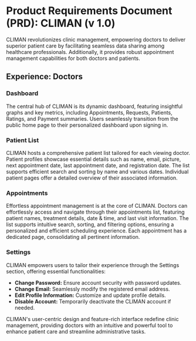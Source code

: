 # Product Requirements Document (PRD): CLIMAN (v 1.0)

CLIMAN revolutionizes clinic management, empowering doctors to deliver superior patient care by facilitating seamless data sharing among healthcare professionals. Additionally, it provides robust appointment management capabilities for both doctors and patients.

## Experience: Doctors

### Dashboard

The central hub of CLIMAN is its dynamic dashboard, featuring insightful graphs and key metrics, including Appointments, Requests, Patients, Ratings, and Payment summaries. Users seamlessly transition from the public home page to their personalized dashboard upon signing in.

### Patient List

CLIMAN hosts a comprehensive patient list tailored for each viewing doctor. Patient profiles showcase essential details such as name, email, picture, next appointment date, last appointment date, and registration date. The list supports efficient search and sorting by name and various dates. Individual patient pages offer a detailed overview of their associated information.

### Appointments

Effortless appointment management is at the core of CLIMAN. Doctors can effortlessly access and navigate through their appointments list, featuring patient names, treatment details, date & time, and last visit information. The list supports intuitive search, sorting, and filtering options, ensuring a personalized and efficient scheduling experience. Each appointment has a dedicated page, consolidating all pertinent information.

### Settings

CLIMAN empowers users to tailor their experience through the Settings section, offering essential functionalities:
- **Change Password:** Ensure account security with password updates.
- **Change Email:** Seamlessly modify the registered email address.
- **Edit Profile Information:** Customize and update profile details.
- **Disable Account:** Temporarily deactivate the CLIMAN account if needed.

CLIMAN's user-centric design and feature-rich interface redefine clinic management, providing doctors with an intuitive and powerful tool to enhance patient care and streamline administrative tasks.